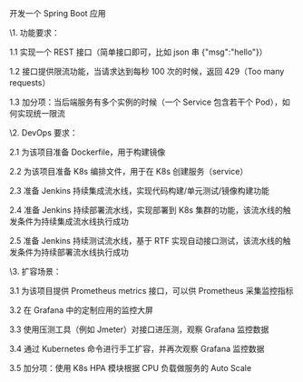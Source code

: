 开发一个 Spring Boot 应用



\1. 功能要求：

1.1 实现一个 REST 接口（简单接口即可，比如 json 串 {"msg":"hello"}）

1.2 接口提供限流功能，当请求达到每秒 100 次的时候，返回 429（Too many requests）

1.3 加分项：当后端服务有多个实例的时候（一个 Service 包含若干个 Pod），如何实现统一限流



\2. DevOps 要求：

2.1 为该项目准备 Dockerfile，用于构建镜像

2.2 为该项目准备 K8s 编排文件，用于在 K8s 创建服务（service）

2.3 准备 Jenkins 持续集成流水线，实现代码构建/单元测试/镜像构建功能

2.4 准备 Jenkins 持续部署流水线，实现部署到 K8s 集群的功能，该流水线的触发条件为持续集成流水线执行成功

2.5 准备 Jenkins 持续测试流水线，基于 RTF 实现自动接口测试，该流水线的触发条件为持续部署流水线执行成功



\3. 扩容场景：

3.1 为该项目提供 Prometheus metrics 接口，可以供 Prometheus 采集监控指标

3.2 在 Grafana 中的定制应用的监控大屏

3.3 使用压测工具（例如 Jmeter）对接口进压测，观察 Grafana 监控数据

3.4 通过 Kubernetes 命令进行手工扩容，并再次观察 Grafana 监控数据

3.5 加分项：使用 K8s HPA 模块根据 CPU 负载做服务的 Auto Scale